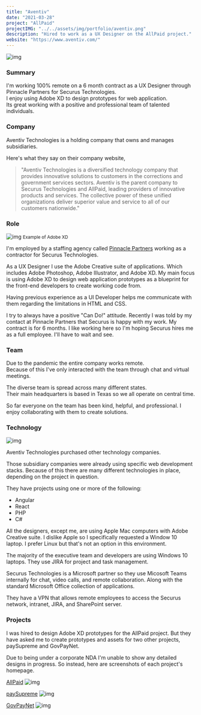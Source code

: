 ```yaml
---
title: "Aventiv"
date: "2021-03-28"
project: "AllPaid"
projectIMG: "../../assets/img/portfolio/aventiv.png"
description: "Hired to work as a UX Designer on the AllPaid project."
website: "https://www.aventiv.com/"
---
```


![img](../../assets/img/portfolio/aventiv.png)

### Summary
I'm working 100% remote on a 6 month contract as a UX Designer through Pinnacle Partners for Securus Technologies.<br />
I enjoy using Adobe XD to design prototypes for web application.<br />
Its great working with a positive and professional team of talented individuals.<br />

### Company
Aventiv Technologies is a holding company that owns and manages subsidiaries.

Here's what they say on their company website, <br />
> "Aventiv Technologies is a diversified technology company that provides innovative solutions to customers in the corrections and government services sectors. Aventiv is the parent company to Securus Technologies and AllPaid, leading providers of innovative products and services. The collective power of these unified organizations deliver superior value and service to all of our customers nationwide."


### Role
![img](../../assets/img/portfolio/adobe-xd-example.png)
<small>Example of Adobe XD</small>

I'm employed by a staffing agency called [Pinnacle Partners](https://www.partnersinstaffing.com/) working as a contractor for Securus Technologies.   

As a UX Designer I use the Adobe Creative suite of applications. Which includes Adobe Photoshop, Adobe Illustrator, and Adobe XD. 
My main focus is using Adobe XD to design web application prototypes as a blueprint for the front-end developers to create working code from. 

Having previous experience as a UI Developer helps me communicate with them regarding the limitations in HTML and CSS.

I try to always have a positive "Can Do!" attitude. 
Recently I was told by my contact at Pinnacle Partners that Securus is happy with my work. 
My contract is for 6 months. I like working here so I'm hoping Securus hires me as a full employee. 
I'll have to wait and see.

### Team
Due to the pandemic the entire company works remote. <br />
Because of this I've only interacted with the team through chat and virtual meetings.

The diverse team is spread across many different states. <br />
Their main headquarters is based in Texas so we all operate on central time.

So far everyone on the team has been kind, helpful, and professional. 
I enjoy collaborating with them to create solutions. 

### Technology
![img](../../assets/img/portfolio/dell-windows10.png)

Aventiv Technologies purchased other technology companies. 

Those subsidiary companies were already using specific web development stacks. 
Because of this there are many different technologies in place, depending on the project in question. 

They have projects using one or more of the following: 
- Angular
- React
- PHP
- C#

All the designers, except me, are using Apple Mac computers with Adobe Creative suite.
I dislike Apple so I specifically requested a Window 10 laptop. 
I prefer Linux but that's not an option in this environment.

The majority of the executive team and developers are using Windows 10 laptops.
They use JIRA for project and task management. 

Securus Technologies is a Microsoft partner so they use Micosoft Teams internally for chat, video calls, and remote collaboration. 
Along with the standard Microsoft Office collection of applications. 

They have a VPN that allows remote employees to access the Securus network, intranet, JIRA, and SharePoint server. 

### Projects
I was hired to design Adobe XD prototypes for the AllPaid project. 
But they have asked me to create prototypes and assets for two other projects, paySupreme and GovPayNet.

Due to being under a corporate NDA I'm unable to show any detailed designs in progress. 
So instead, here are screenshots of each project's homepage. 

[AllPaid](https://allpaid.com/)
![img](../../assets/img/portfolio/allpaid.png)


[paySupreme](https://paysupreme.com/)
![img](../../assets/img/portfolio/paysupreme.png)


[GovPayNet](https://www.govpaynet.com/home.php)
![img](../../assets/img/portfolio/govpaynet.png)

